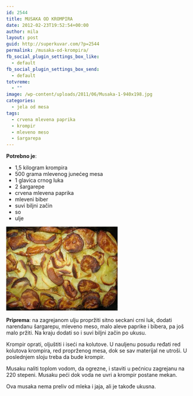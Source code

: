 ```yaml
---
id: 2544
title: MUSAKA OD KROMPIRA
date: 2012-02-23T19:52:54+00:00
author: mila
layout: post
guid: http://superkuvar.com/?p=2544
permalink: /musaka-od-krompira/
fb_social_plugin_settings_box_like:
  - default
fb_social_plugin_settings_box_send:
  - default
totvreme:
  - ""
image: /wp-content/uploads/2011/06/Musaka-1-940x198.jpg
categories:
  - jela od mesa
tags:
  - crvena mlevena paprika
  - krompir
  - mleveno meso
  - šargarepa
---
```

**Potrebno je**:

  * 1,5 kilogram krompira
  * 500 grama mlevenog junećeg mesa
  * 1 glavica crnog luka
  * 2 šargarepe
  * crvena mlevena paprika
  * mleveni biber
  * suvi biljni začin
  * so
  * ulje

<img class="alignnone size-medium wp-image-2545" title="Musaka" src="/wp-content/uploads/2012/02/Musaka-300x225.jpg" alt="" width="300" height="225" /> 

**Priprema**: na zagrejanom ulju propržiti sitno seckani crni luk, dodati narendanu šargarepu, mleveno meso, malo aleve paprike i bibera, pa još malo pržiti. Na kraju dodati so i suvi biljni začin po ukusu.

Krompir oprati, oljuštiti i iseći na kolutove. U nauljenu posudu ređati red kolutova krompira, red proprženog mesa, dok se sav materijal ne utroši. U poslednjem sloju treba da bude krompir.

Musaku naliti toplom vodom, da ogrezne, i staviti u pećnicu zagrejanu na 220 stepeni. Musaku peći dok voda ne uvri a krompir postane mekan.

Ova musaka nema preliv od mleka i jaja, ali je takođe ukusna.
